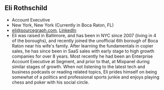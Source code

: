 ## Eli Rothschild

- Account Executive
- New York, New York (Currently in Boca Raton, FL)
- [eli@sourcegraph.com](mailto:eli@sourcegraph.com), [LinkedIn](https://www.linkedin.com/in/william-kolman/)
- Eli was raised in Baltimore, and has been in NYC since 2007 (living in 4 of the boroughs), and recently joined the unofficial 6th borough of Boca Raton near his wife's family. After learning the fundamentals in copier sales, he has since been in SaaS sales with early stage to high growth companies for over 8 years. Most recently he had been an Enterprise Account Executive at Segment, and prior to that, at Mixpanel during similar stages of growth. When not listening to the latest tech and business podcasts or reading related topics, Eli prides himself on being somewhat of a politics and professional sports junkie and enjoys playing chess and poker with his social circle. 
